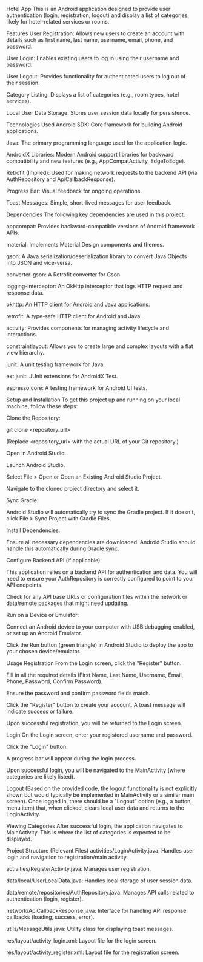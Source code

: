 Hotel App
This is an Android application designed to provide user authentication (login, registration, logout) and display a list of categories, likely for hotel-related services or rooms.

Features
User Registration: Allows new users to create an account with details such as first name, last name, username, email, phone, and password.

User Login: Enables existing users to log in using their username and password.

User Logout: Provides functionality for authenticated users to log out of their session.

Category Listing: Displays a list of categories (e.g., room types, hotel services).

Local User Data Storage: Stores user session data locally for persistence.

Technologies Used
Android SDK: Core framework for building Android applications.

Java: The primary programming language used for the application logic.

AndroidX Libraries: Modern Android support libraries for backward compatibility and new features (e.g., AppCompatActivity, EdgeToEdge).

Retrofit (Implied): Used for making network requests to the backend API (via AuthRepository and ApiCallbackResponse).

Progress Bar: Visual feedback for ongoing operations.

Toast Messages: Simple, short-lived messages for user feedback.

Dependencies
The following key dependencies are used in this project:

appcompat: Provides backward-compatible versions of Android framework APIs.

material: Implements Material Design components and themes.

gson: A Java serialization/deserialization library to convert Java Objects into JSON and vice-versa.

converter-gson: A Retrofit converter for Gson.

logging-interceptor: An OkHttp interceptor that logs HTTP request and response data.

okhttp: An HTTP client for Android and Java applications.

retrofit: A type-safe HTTP client for Android and Java.

activity: Provides components for managing activity lifecycle and interactions.

constraintlayout: Allows you to create large and complex layouts with a flat view hierarchy.

junit: A unit testing framework for Java.

ext.junit: JUnit extensions for AndroidX Test.

espresso.core: A testing framework for Android UI tests.

Setup and Installation
To get this project up and running on your local machine, follow these steps:

Clone the Repository:

git clone <repository_url>


(Replace <repository_url> with the actual URL of your Git repository.)

Open in Android Studio:

Launch Android Studio.

Select File > Open or Open an Existing Android Studio Project.

Navigate to the cloned project directory and select it.

Sync Gradle:

Android Studio will automatically try to sync the Gradle project. If it doesn't, click File > Sync Project with Gradle Files.

Install Dependencies:

Ensure all necessary dependencies are downloaded. Android Studio should handle this automatically during Gradle sync.

Configure Backend API (if applicable):

This application relies on a backend API for authentication and data. You will need to ensure your AuthRepository is correctly configured to point to your API endpoints.

Check for any API base URLs or configuration files within the network or data/remote packages that might need updating.

Run on a Device or Emulator:

Connect an Android device to your computer with USB debugging enabled, or set up an Android Emulator.

Click the Run button (green triangle) in Android Studio to deploy the app to your chosen device/emulator.

Usage
Registration
From the Login screen, click the "Register" button.

Fill in all the required details (First Name, Last Name, Username, Email, Phone, Password, Confirm Password).

Ensure the password and confirm password fields match.

Click the "Register" button to create your account. A toast message will indicate success or failure.

Upon successful registration, you will be returned to the Login screen.

Login
On the Login screen, enter your registered username and password.

Click the "Login" button.

A progress bar will appear during the login process.

Upon successful login, you will be navigated to the MainActivity (where categories are likely listed).

Logout
(Based on the provided code, the logout functionality is not explicitly shown but would typically be implemented in MainActivity or a similar main screen). Once logged in, there should be a "Logout" option (e.g., a button, menu item) that, when clicked, clears local user data and returns to the LoginActivity.

Viewing Categories
After successful login, the application navigates to MainActivity. This is where the list of categories is expected to be displayed.

Project Structure (Relevant Files)
activities/LoginActivity.java: Handles user login and navigation to registration/main activity.

activities/RegisterActivity.java: Manages user registration.

data/local/UserLocalData.java: Handles local storage of user session data.

data/remote/repositories/AuthRepository.java: Manages API calls related to authentication (login, register).

network/ApiCallbackResponse.java: Interface for handling API response callbacks (loading, success, error).

utils/MessageUtils.java: Utility class for displaying toast messages.

res/layout/activity_login.xml: Layout file for the login screen.

res/layout/activity_register.xml: Layout file for the registration screen.
